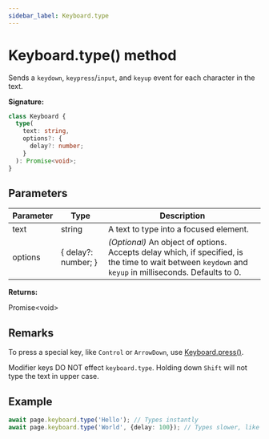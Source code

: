 ```yaml
---
sidebar_label: Keyboard.type
---
```


# Keyboard.type() method

Sends a `keydown`, `keypress`/`input`, and `keyup` event for each character in
the text.

**Signature:**

```typescript
class Keyboard {
  type(
    text: string,
    options?: {
      delay?: number;
    }
  ): Promise<void>;
}
```

## Parameters

| Parameter | Type                | Description                                                                                                                                                                        |
| --------- | ------------------- | ---------------------------------------------------------------------------------------------------------------------------------------------------------------------------------- |
| text      | string              | A text to type into a focused element.                                                                                                                                             |
| options   | { delay?: number; } | <i>(Optional)</i> An object of options. Accepts delay which, if specified, is the time to wait between <code>keydown</code> and <code>keyup</code> in milliseconds. Defaults to 0. |

**Returns:**

Promise&lt;void&gt;

## Remarks

To press a special key, like `Control` or `ArrowDown`, use
[Keyboard.press()](./puppeteer.keyboard.press.md).

Modifier keys DO NOT effect `keyboard.type`. Holding down `Shift` will not type
the text in upper case.

## Example

```ts
await page.keyboard.type('Hello'); // Types instantly
await page.keyboard.type('World', {delay: 100}); // Types slower, like a user
```
